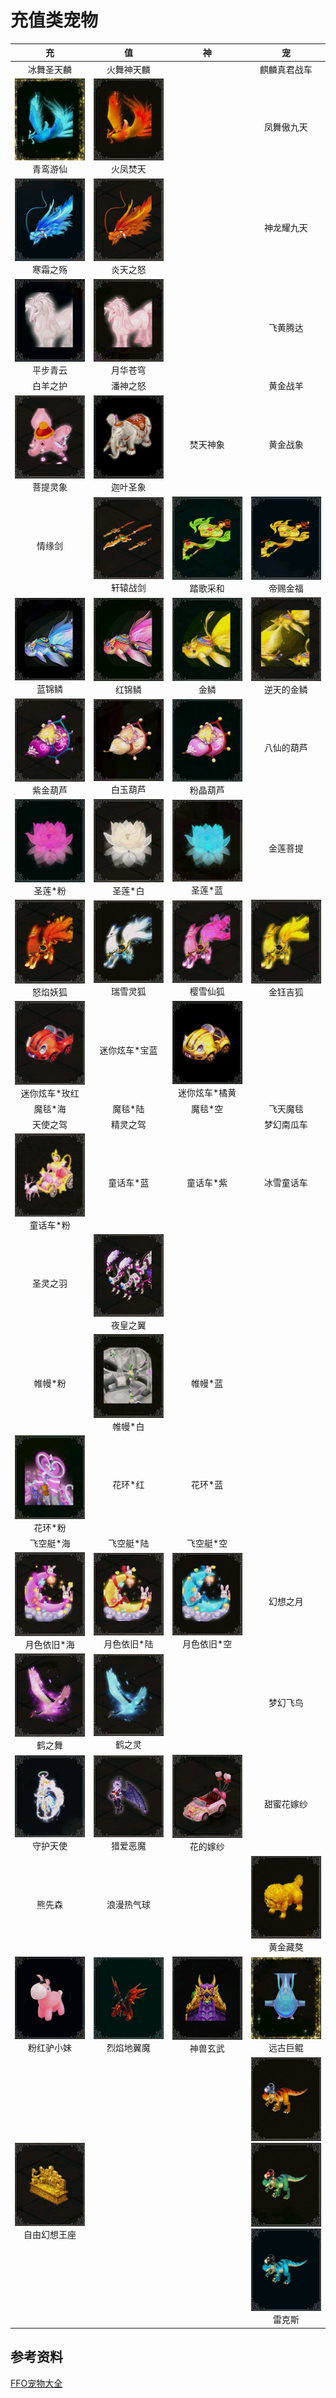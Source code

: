 # 充值类宠物

|                              充                              |                             值                             |                              神                              |                              宠                              |
| :----------------------------------------------------------: | :--------------------------------------------------------: | :----------------------------------------------------------: | :----------------------------------------------------------: |
|                          冰舞圣天麟                          |                         火舞神天麟                         |                            <br/>                             |                         麒麟真君战车                         |
|  ![](/static/images/game/chongwu/qlyxian.png)<br/>青鸾游仙   |   ![](/static/images/game/chongwu/hfft.png)<br/>火凤焚天   |                            <br/>                             |                          凤舞傲九天                          |
|    ![](/static/images/game/chongwu/hszs.png)<br/>寒霜之殇    |   ![](/static/images/game/chongwu/ytzn.png)<br/>炎天之怒   |                            <br/>                             |                          神龙耀九天                          |
|    ![](/static/images/game/chongwu/pbqy.png)<br/>平步青云    |   ![](/static/images/game/chongwu/yhcq.png)<br/>月华苍穹   |                            <br/>                             |                           飞黄腾达                           |
|                           白羊之护                           |                          潘神之怒                          |                            <br/>                             |                           黄金战羊                           |
|    ![](/static/images/game/chongwu/ptlx.png)<br/>菩提灵象    |   ![](/static/images/game/chongwu/jysx.png)<br/>迦叶圣象   |                           焚天神象                           |                           黄金战象                           |
|                            情缘剑                            |   ![](/static/images/game/chongwu/xyzj.png)<br/>轩辕战剑   |    ![](/static/images/game/chongwu/tgch.png)<br/>踏歌采和    |    ![](/static/images/game/chongwu/dcjf.png)<br/>帝赐金福    |
|     ![](/static/images/game/chongwu/ljl.png)<br/>蓝锦鳞      |    ![](/static/images/game/chongwu/hjl.png)<br/>红锦鳞     |     ![](/static/images/game/chongwu/jinlin.png)<br/>金鳞     |  ![](/static/images/game/chongwu/ntdjl.png)<br/>逆天的金鳞   |
|    ![](/static/images/game/chongwu/zjhl.png)<br/>紫金葫芦    |   ![](/static/images/game/chongwu/byhl.png)<br/>白玉葫芦   |    ![](/static/images/game/chongwu/fjhl.png)<br/>粉晶葫芦    |                          八仙的葫芦                          |
|     ![](/static/images/game/chongwu/slf.png)<br/>圣莲*粉     |    ![](/static/images/game/chongwu/slb.png)<br/>圣莲*白    |     ![](/static/images/game/chongwu/sll.png)<br/>圣莲*蓝     |                           金莲菩提                           |
|    ![](/static/images/game/chongwu/nyyh.png)<br/>怒焰妖狐    |   ![](/static/images/game/chongwu/rxlh.png)<br/>瑞雪灵狐   |    ![](/static/images/game/chongwu/yxxh.png)<br/>樱雪仙狐    |    ![](/static/images/game/chongwu/jyjh.png)<br/>金钰吉狐    |
| ![](/static/images/game/chongwu/mnxcmh.png)<br/>迷你炫车*玫红 |                       迷你炫车*宝蓝                        | ![](/static/images/game/chongwu/mnxcjh.png)<br/>迷你炫车*橘黄 |                                                              |
|                           魔毯*海                            |                          魔毯*陆                           |                           魔毯*空                            |                           飞天魔毯                           |
|                           天使之驾                           |                          精灵之驾                          |                            <br/>                             |                          梦幻南瓜车                          |
|   ![](/static/images/game/chongwu/thcf.png)<br/>童话车*粉    |                         童话车*蓝                          |                          童话车*紫                           |                          冰雪童话车                          |
|                           圣灵之羽                           |   ![](/static/images/game/chongwu/yhzy.png)<br/>夜皇之翼   |                            <br/>                             |                            <br/>                             |
|                           帷幔*粉                            |    ![](/static/images/game/chongwu/wmb.png)<br/>帷幔*白    |                           帷幔*蓝                            |                            <br/>                             |
|     ![](/static/images/game/chongwu/hhf.png)<br/>花环*粉     |                          花环*红                           |                           花环*蓝                            |                            <br/>                             |
|                          飞空艇*海                           |                         飞空艇*陆                          |                          飞空艇*空                           |                            <br/>                             |
|  ![](/static/images/game/chongwu/ysyjh.png)<br/>月色依旧*海  | ![](/static/images/game/chongwu/ysyjl.png)<br/>月色依旧*陆 |  ![](/static/images/game/chongwu/ysyjk.png)<br/>月色依旧*空  |                           幻想之月                           |
|     ![](/static/images/game/chongwu/hzw.png)<br/>鹤之舞      |    ![](/static/images/game/chongwu/hzl.png)<br/>鹤之灵     |                            <br/>                             |                           梦幻飞鸟                           |
|    ![](/static/images/game/chongwu/shts.png)<br/>守护天使    |   ![](/static/images/game/chongwu/laem.png)<br/>猎爱恶魔   |    ![](/static/images/game/chongwu/hdjs.png)<br/>花的嫁纱    |                          甜蜜花嫁纱                          |
|                            熊先森                            |                         浪漫热气球                         |                            <br/>                             |    ![](/static/images/game/chongwu/hjza.png)<br/>黄金藏獒    |
|  ![](/static/images/game/chongwu/fhlxm.png)<br/>粉红驴小妹   | ![](/static/images/game/chongwu/lydym.png)<br/>烈焰地翼魔  |    ![](/static/images/game/chongwu/ssxw.png)<br/>神兽玄武    |    ![](/static/images/game/chongwu/ygjk.png)<br/>远古巨鲲    |
| ![](/static/images/game/chongwu/zyhxwz.png)<br/>自由幻想王座 |                           <br/>                            |                            <br/>                             | ![](/static/images/game/chongwu/lks.png)<br/>![](/static/images/game/chongwu/lkslv.png)<br/>![](/static/images/game/chongwu/lkslan.png)<br/>雷克斯 |

## 参考资料

[FFO宠物大全](https://tieba.baidu.com/p/6210440676)